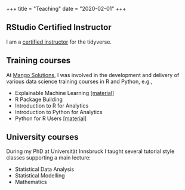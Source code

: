 +++
title = "Teaching"
date = "2020-02-01"
+++

## RStudio Certified Instructor

I am a [certified instructor](https://education.rstudio.com/trainers/) for the tidyverse.

## Training courses

At [Mango Solutions](https://www.mango-solutions.com/training/r-training/), I was involved in the development and delivery of various data science training courses in R and Python, e.g.,

- Explainable Machine Learning [[material]](https://github.com/MangoTheCat/explainable-machine-learning-workshop)
- R Package Building
- Introduction to R for Analytics
- Introduction to Python for Analytics
- Python for R Users [[material]](https://github.com/MangoTheCat/python-for-r-users-workshop)

## University courses

During my PhD at Universit&auml;t Innsbruck I taught several tutorial style classes supporting a main lecture:

- Statistical Data Analysis
- Statistical Modelling
- Mathematics
